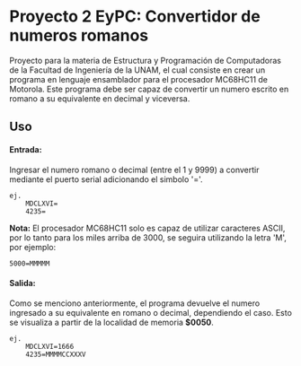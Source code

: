# Proyecto 2 EyPC: Convertidor de numeros romanos

Proyecto para la materia de Estructura y Programación de Computadoras de la Facultad de Ingeniería de la UNAM, el cual consiste en crear un programa en lenguaje ensamblador para el procesador MC68HC11 de Motorola. Este programa debe ser capaz de convertir un numero escrito en romano a su equivalente en decimal y viceversa.

## Uso

#### Entrada:
Ingresar el numero romano o decimal (entre el 1 y 9999) a convertir mediante el puerto serial adicionando el simbolo '='.

    ej.
        MDCLXVI=
        4235=

**Nota:** El procesador MC68HC11 solo es capaz de utilizar caracteres ASCII, por lo tanto para los miles arriba de 3000, se seguira utilizando la letra 'M', por ejemplo:

    5000=MMMMM

#### Salida:
Como se menciono anteriormente, el programa devuelve el numero ingresado a su equivalente en romano o decimal, dependiendo el caso. Esto se visualiza a partir de la localidad de memoria **$0050**.

    ej.
        MDCLXVI=1666
        4235=MMMMCCXXXV
